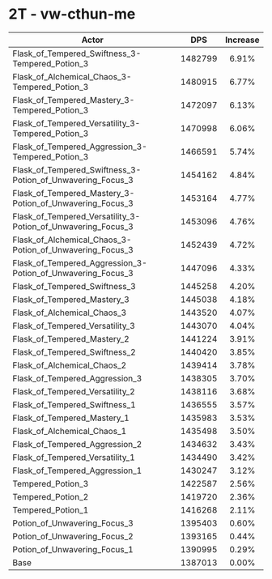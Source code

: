 # 2T - vw-cthun-me
| Actor | DPS | Increase |
|---|:---:|:---:|
|Flask_of_Tempered_Swiftness_3-Tempered_Potion_3|1482799|6.91%|
|Flask_of_Alchemical_Chaos_3-Tempered_Potion_3|1480915|6.77%|
|Flask_of_Tempered_Mastery_3-Tempered_Potion_3|1472097|6.13%|
|Flask_of_Tempered_Versatility_3-Tempered_Potion_3|1470998|6.06%|
|Flask_of_Tempered_Aggression_3-Tempered_Potion_3|1466591|5.74%|
|Flask_of_Tempered_Swiftness_3-Potion_of_Unwavering_Focus_3|1454162|4.84%|
|Flask_of_Tempered_Mastery_3-Potion_of_Unwavering_Focus_3|1453164|4.77%|
|Flask_of_Tempered_Versatility_3-Potion_of_Unwavering_Focus_3|1453096|4.76%|
|Flask_of_Alchemical_Chaos_3-Potion_of_Unwavering_Focus_3|1452439|4.72%|
|Flask_of_Tempered_Aggression_3-Potion_of_Unwavering_Focus_3|1447096|4.33%|
|Flask_of_Tempered_Swiftness_3|1445258|4.20%|
|Flask_of_Tempered_Mastery_3|1445038|4.18%|
|Flask_of_Alchemical_Chaos_3|1443520|4.07%|
|Flask_of_Tempered_Versatility_3|1443070|4.04%|
|Flask_of_Tempered_Mastery_2|1441224|3.91%|
|Flask_of_Tempered_Swiftness_2|1440420|3.85%|
|Flask_of_Alchemical_Chaos_2|1439414|3.78%|
|Flask_of_Tempered_Aggression_3|1438305|3.70%|
|Flask_of_Tempered_Versatility_2|1438116|3.68%|
|Flask_of_Tempered_Swiftness_1|1436555|3.57%|
|Flask_of_Tempered_Mastery_1|1435983|3.53%|
|Flask_of_Alchemical_Chaos_1|1435498|3.50%|
|Flask_of_Tempered_Aggression_2|1434632|3.43%|
|Flask_of_Tempered_Versatility_1|1434490|3.42%|
|Flask_of_Tempered_Aggression_1|1430247|3.12%|
|Tempered_Potion_3|1422587|2.56%|
|Tempered_Potion_2|1419720|2.36%|
|Tempered_Potion_1|1416268|2.11%|
|Potion_of_Unwavering_Focus_3|1395403|0.60%|
|Potion_of_Unwavering_Focus_2|1393165|0.44%|
|Potion_of_Unwavering_Focus_1|1390995|0.29%|
|Base|1387013|0.00%|
